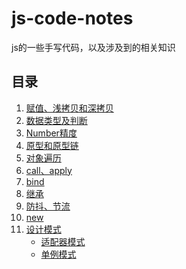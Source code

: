 # js-code-notes
js的一些手写代码，以及涉及到的相关知识

## 目录
1. [赋值、浅拷贝和深拷贝](https://github.com/xxcr/js-code-notes/blob/main/clone.md)
2. [数据类型及判断](https://github.com/xxcr/js-code-notes/blob/main/data-types.md)
3. [Number精度](https://github.com/xxcr/js-code-notes/blob/main/Number%E7%B2%BE%E5%BA%A6.md)
4. [原型和原型链](https://github.com/xxcr/js-code-notes/blob/main/%E5%8E%9F%E5%9E%8B%E5%92%8C%E5%8E%9F%E5%9E%8B%E9%93%BE.md)
5. [对象遍历](https://github.com/xxcr/js-code-notes/blob/main/%E9%81%8D%E5%8E%86%E5%AF%B9%E8%B1%A1.md)
6. [call、apply](https://github.com/xxcr/js-code-notes/blob/main/call%E3%80%81aplay.md)
7. [bind](https://github.com/xxcr/js-code-notes/blob/main/bind.md)
8. [继承](https://github.com/xxcr/js-code-notes/blob/main/%E7%BB%A7%E6%89%BF.md)
9. [防抖、节流](https://github.com/xxcr/js-code-notes/blob/main/%E8%8A%82%E6%B5%81%E3%80%81%E9%98%B2%E6%8A%96.md)
10. [new]()
11. [设计模式](https://github.com/xxcr/js-code-notes/tree/main/%E8%AE%BE%E8%AE%A1%E6%A8%A1%E5%BC%8F)
    -   [适配器模式](https://github.com/xxcr/js-code-notes/blob/main/%E8%AE%BE%E8%AE%A1%E6%A8%A1%E5%BC%8F/%E9%80%82%E9%85%8D%E5%99%A8%E6%A8%A1%E5%BC%8F.md)
    -   [单例模式](https://github.com/xxcr/js-code-notes/blob/main/%E8%AE%BE%E8%AE%A1%E6%A8%A1%E5%BC%8F/%E5%8D%95%E4%BE%8B%E6%A8%A1%E5%BC%8F.md)
